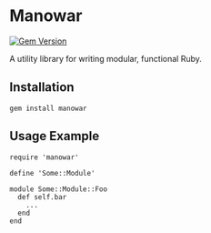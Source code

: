 # Manowar

[![Gem Version](https://badge.fury.io/rb/manowar.svg)](http://badge.fury.io/rb/manowar)

A utility library for writing modular, functional Ruby.

## Installation

    gem install manowar

## Usage Example

    require 'manowar'

    define 'Some::Module'

    module Some::Module::Foo
      def self.bar
        ...
      end
    end
